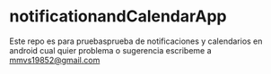 # notificationandCalendarApp

Este repo es para pruebasprueba de notificaciones y calendarios en android
cual quier problema o sugerencia escribeme a mmvs19852@gmail.com
